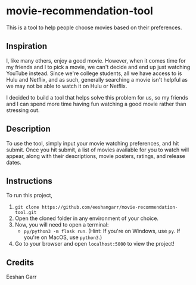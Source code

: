# movie-recommendation-tool 
This is a tool to help people choose movies based on their preferences.

## Inspiration
I, like many others, enjoy a good movie. However, when it comes time for my friends and I to pick a movie, we can't decide and end up just watching YouTube instead. Since we're college students, all we have access to is Hulu and Netflix, and as such, generally searching a movie isn't helpful as we may not be able to watch it on Hulu or Netflix.

I decided to build a tool that helps solve this problem for us, so my friends and I can spend more time having fun watching a good movie rather than stressing out.

## Description
To use the tool, simply input your movie watching preferences, and hit submit. Once you hit submit, a list of movies available for you to watch will appear, along with their descriptions, movie posters, ratings, and release dates.

## Instructions
To run this project,

1. `git clone https://github.com/eeshangarr/movie-recommendation-tool.git`
2.  Open the cloned folder in any environment of your choice.
4.  Now, you will need to open a terminal:
    - `py/python3 -m flask run`. (Hint: If you're on Windows, use `py`. If you're on MacOS, use `python3`.)
5. Go to your browser and open `localhost:5000` to view the project!

## Credits
Eeshan Garr

